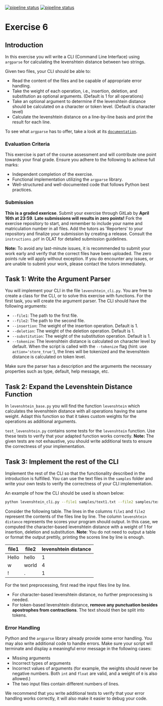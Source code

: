 [![pipeline status](../../../badges/master/pipeline.svg)](../../../-/pipelines)
[![pipeline status](../../../badges/master/coverage.svg)](../../../-/pipelines)

# Exercise 6

## Introduction
In this exercise you will write a CLI (Command Line Interface) using `argparse` for calculating the levenshtein distance between two strings.

Given two files, your CLI should be able to:
- Read the content of the files and be capable of appropriate error handling.
- Take the weight of each operation, i.e., insertion, deletion, and substitution as optional arguments. (Default is 1 for all operations)
- Take an optional argument to determine if the levenshtein distance should be calculated on a character or token level. (Default is character level)
- Calculate the levenshtein distance on a line-by-line basis and print the result for each line.

To see what `argparse` has to offer, take a look at its [`documentation`](https://docs.python.org/3/library/argparse.html).

### Evaluation Criteria
This exercise is part of the course assessment and will contribute one point towards your final grade. Ensure you adhere to the following to achieve full marks:
- Independent completion of the exercise.
- Functional implementation utilizing the `argparse` library.
- Well-structured and well-documented code that follows Python best practices.

### Submission
**This is a graded exericse**. Submit your exercise through GitLab by **April 16th at 23:59**. **Late submissions will results in zero points!** Fork the exercise repository to start, and remember to include your name and matriculation number in all files. Add the tutors as 'Reporters' to your repository and finalize your submission by creating a release.
Consult the `instructions.pdf` in OLAT for detailed submission guidelines.

**Note:** To avoid any last-minute issues, it is recommended to submit your work early and verify that the correct files have been uploaded. The zero points rule will apply without exception. If you do encounter any issues, or are unable to submit your work, please contact the tutors immediately.

## Task 1: Write the Argument Parser
You will implement your CLI in the file `levenshtein_cli.py`. You are free to create a class for the CLI, or to solve this exercise with functions. For the first task, you will create the argument parser. The CLI should have the following arguments:
- `--file1`: The path to the first file.
- `--file2`: The path to the second file.
- `--insertion`: The weight of the insertion operation. Default is 1.
- `--deletion`: The weight of the deletion operation. Default is 1.
- `--substitution`: The weight of the substitution operation. Default is 1.
- `--tokenize`: The levenshtein distance is calculated on character level by default. When the script is called with the `--tokenize` flag (hint: use `action='store_true'`), the lines will be tokenized and the levenshtein distance is calculated on token level.

Make sure the parser has a description and the arguments the necessary properties such as type, default, help message, etc.

## Task 2: Expand the Levenshtein Distance Function
In `levenshtein_base.py` you will find the function `levenshtein` which calculates the levenshtein distance with all operations having the same weight. Adapt this function so that it takes custom weights for the operations as additional arguments.

`test_levenshtein.py` contains some tests for the `levenshtein` function. Use these tests to verify that your adapted function works correctly. **Note:** The given tests are not exhaustive, you should write additional tests to ensure the correctness of your implementation.

## Task 3: Implement the rest of the CLI
Implement the rest of the CLI so that the functionality described in the introduction is fulfilled. You can use the text files in the `samples` folder and write your own tests to verify the correctness of your CLI implementation.


An example of how the CLI should be used is shown below:
```bash
python levenshtein_cli.py --file1 samples/text1.txt --file2 samples/text2.txt --insertion 1 --deletion 1 --substitution 1
```

Consider the following table. The lines in the columns `file1` and `file2` represent the contents of the files line by line. The column `levenshtein distance` represents the scores your program should output. In this case, we computed the character-based levenshtein distance with a weight of 1 for insertion, deletion and substitution. **Note**: You do not need to output a table or format the output prettily, printing the scores line by line is enough.

| file1 | file2 | levenshtein distance |
| ----- | ----- | ---- |
| Hello | hello | 1 |
| w     | world |  4 |
| !     | .     |  1 |


For the text preprocessing, first read the input files line by line.
- For character-based levenshtein distance, no further preprocessing is needed.
- For token-based levenshtein distance, **remove any punctuation besides apostrophes from contractions**. The text should then be split into tokens.

### Error Handling
Python and the `argparse` library already provide some error handling. You may also write additional code to handle errors. Make sure your script will terminate and display a meaningful error message in the following cases:
- Missing arguments
- Incorrect types of arguments
- Incorrect values of arguments (for example, the weights should never be negative numbers. Both `int` and `float` are valid, and a weight of `0` is also allowed.)
- The two input files contain different numbers of lines.

We recommend that you write additional tests to verify that your error handling works correctly, it will also make it easier to debug your code.